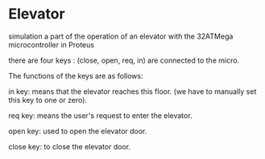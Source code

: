 # Elevator
simulation a part of the operation of an elevator with the  32ATMega microcontroller in Proteus


there are four keys : 
(close, open, req, in) are connected to the micro. 

The functions of the keys are as follows:

in key: means that the elevator reaches this floor. (we have to manually set this key to one or zero).

req key: means the user's request to enter the elevator.

open key: used to open the elevator door.

close key: to close the elevator door.
